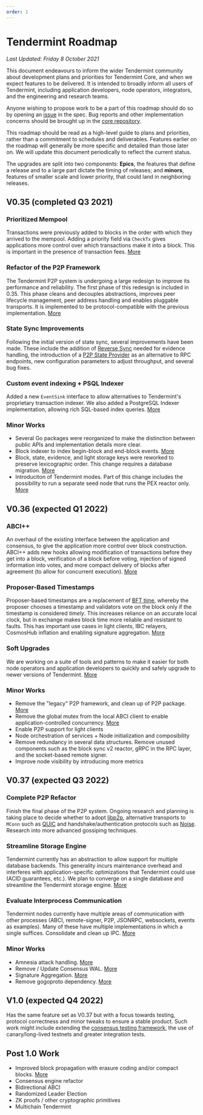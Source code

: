 ```yaml
---
order: 1
---
```


# Tendermint Roadmap

*Last Updated: Friday 8 October 2021*

This document endeavours to inform the wider Tendermint community about development plans and priorities for Tendermint Core, and when we expect features to be delivered. It is intended to broadly inform all users of Tendermint, including application developers, node operators, integrators, and the engineering and research teams.

Anyone wishing to propose work to be a part of this roadmap should do so by opening an [issue](https://github.com/HighStakesSwitzerland/tendermint/issues/new/choose) in the spec. Bug reports and other implementation concerns should be brought up in the [core repository](https://github.com/tendermint/tendermint).

This roadmap should be read as a high-level guide to plans and priorities, rather than a commitment to schedules and deliverables. Features earlier on the roadmap will generally be more specific and detailed than those later on. We will update this document periodically to reflect the current status.

The upgrades are split into two components: **Epics**, the features that define a release and to a large part dictate the timing of releases; and **minors**, features of smaller scale and lower priority, that could land in neighboring releases.

## V0.35 (completed Q3 2021)

### Prioritized Mempool

Transactions were previously added to blocks in the order with which they arrived to the mempool. Adding a priority field via `CheckTx` gives applications more control over which transactions make it into a block. This is important in the presence of transaction fees. [More](https://github.com/HighStakesSwitzerland/tendermint/blob/master/docs/architecture/adr-067-mempool-refactor.md)

### Refactor of the P2P Framework

The Tendermint P2P system is undergoing a large redesign to improve its performance and reliability. The first phase of this redesign is included in 0.35. This phase cleans and decouples abstractions, improves peer lifecycle management, peer address handling and enables pluggable transports. It is implemented to be protocol-compatible with the previous implementation. [More](https://github.com/HighStakesSwitzerland/tendermint/blob/master/docs/architecture/adr-062-p2p-architecture.md)

### State Sync Improvements

Following the initial version of state sync, several improvements have been made. These include the addition of [Reverse Sync](https://github.com/HighStakesSwitzerland/tendermint/blob/master/docs/architecture/adr-068-reverse-sync.md) needed for evidence handling, the introduction of a [P2P State Provider](https://github.com/HighStakesSwitzerland/tendermint/pull/6807) as an alternative to RPC endpoints, new configuration parameters to adjust throughput, and several bug fixes.

### Custom event indexing + PSQL Indexer

Added a new `EventSink` interface to allow alternatives to Tendermint's proprietary transaction indexer. We also added a PostgreSQL Indexer implementation, allowing rich SQL-based index queries. [More](https://github.com/HighStakesSwitzerland/tendermint/blob/master/docs/architecture/adr-065-custom-event-indexing.md)

### Minor Works

- Several Go packages were reorganized to make the distinction between public APIs and implementation details more clear.
- Block indexer to index begin-block and end-block events. [More](https://github.com/HighStakesSwitzerland/tendermint/pull/6226)
- Block, state, evidence, and light storage keys were reworked to preserve lexicographic order. This change requires a database migration. [More](https://github.com/HighStakesSwitzerland/tendermint/pull/5771)
- Introduciton of Tendermint modes. Part of this change includes the possibility to run a separate seed node that runs the PEX reactor only. [More](https://github.com/HighStakesSwitzerland/tendermint/blob/master/docs/architecture/adr-052-tendermint-mode.md)

## V0.36 (expected Q1 2022)

### ABCI++

An overhaul of the existing interface between the application and consensus, to give the application more control over block construction. ABCI++ adds new hooks allowing modification of transactions before they get into a block, verification of a block before voting, injection of signed information into votes, and more compact delivery of blocks after agreement (to allow for concurrent execution). [More](https://github.com/HighStakesSwitzerland/tendermint/blob/v0.35.x/rfc/004-abci%2B%2B.md)

### Proposer-Based Timestamps

Proposer-based timestamps are a replacement of [BFT time](https://docs.tendermint.com/master/spec/consensus/bft-time.html), whereby the proposer chooses a timestamp and validators vote on the block only if the timestamp is considered *timely*. This increases reliance on an accurate local clock, but in exchange makes block time more reliable and resistant to faults. This has important use cases in light clients, IBC relayers, CosmosHub inflation and enabling signature aggregation. [More](https://github.com/HighStakesSwitzerland/tendermint/blob/master/docs/architecture/adr-071-proposer-based-timestamps.md)

### Soft Upgrades

We are working on a suite of tools and patterns to make it easier for both node operators and application developers to quickly and safely upgrade to newer versions of Tendermint. [More](https://github.com/tendermint/spec/pull/222)

### Minor Works

- Remove the "legacy" P2P framework, and clean up of P2P package. [More](https://github.com/HighStakesSwitzerland/tendermint/issues/5670)
- Remove the global mutex from the local ABCI client to enable application-controlled concurrency. [More](https://github.com/HighStakesSwitzerland/tendermint/issues/7073)
- Enable P2P support for light clients
- Node orchestration of services + Node initialization and composibility
- Remove redundancy in several data structures. Remove unused components such as the block sync v2 reactor, gRPC in the RPC layer, and the socket-based remote signer.
- Improve node visibility by introducing more metrics

## V0.37 (expected Q3 2022)

### Complete P2P Refactor

Finish the final phase of the P2P system. Ongoing research and planning is taking place to decide whether to adopt [libp2p](https://libp2p.io/), alternative transports to `MConn` such as [QUIC](https://en.wikipedia.org/wiki/QUIC) and handshake/authentication protocols such as [Noise](https://noiseprotocol.org/). Research into more advanced gossiping techniques.

### Streamline Storage Engine

Tendermint currently has an abstraction to allow support for multiple database backends. This generality incurs maintenance overhead and interferes with application-specific optimizations that Tendermint could use (ACID guarantees, etc.). We plan to converge on a single database and streamline the Tendermint storage engine. [More](https://github.com/HighStakesSwitzerland/tendermint/pull/6897)

### Evaluate Interprocess Communication

Tendermint nodes currently have multiple areas of communication with other processes (ABCI, remote-signer, P2P, JSONRPC, websockets, events as examples). Many of these have multiple implementations in which a single suffices. Consolidate and clean up IPC. [More](https://github.com/HighStakesSwitzerland/tendermint/blob/master/docs/rfc/rfc-002-ipc-ecosystem.md)

### Minor Works

- Amnesia attack handling. [More](https://github.com/HighStakesSwitzerland/tendermint/issues/5270)
- Remove / Update Consensus WAL. [More](https://github.com/HighStakesSwitzerland/tendermint/issues/6397)
- Signature Aggregation. [More](https://github.com/HighStakesSwitzerland/tendermint/issues/1319)
- Remove gogoproto dependency. [More](https://github.com/HighStakesSwitzerland/tendermint/issues/5446)

## V1.0 (expected Q4 2022)

Has the same feature set as V0.37 but with a focus towards testing, protocol correctness and minor tweaks to ensure a stable product. Such work might include extending the [consensus testing framework](https://github.com/HighStakesSwitzerland/tendermint/issues/5920), the use of canary/long-lived testnets and greater integration tests.

## Post 1.0 Work

- Improved block propagation with erasure coding and/or compact blocks. [More](https://github.com/tendermint/spec/issues/347)
- Consensus engine refactor
- Bidirectional ABCI
- Randomized Leader Election
- ZK proofs / other cryptographic primitives
- Multichain Tendermint
